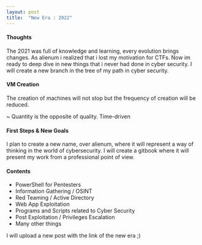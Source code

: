 ```yaml
---
layout: post
title:  "New Era : 2022"
---
```



#### Thoughts 

The 2021 was full of knowledge and learning, every evolution brings changes. 
As alienum i realized that i lost my motivation for CTFs. 
Now im ready to deep dive in new things that i never had done in cyber security. 
I will create a new branch in the tree of my path in cyber security.


#### VM Creation

The creation of machines will not stop but the frequency of creation will be reduced.

~ Quantity is the opposite of quality. Time-driven

#### First Steps & New Goals

I plan to create a new name, over alienum, where it will represent a way of thinking in the world of cybersecurity. 
I will create a gitbook where it will present my work from a professional point of view.

#### Contents

- PowerShell for Pentesters
- Information Gathering / OSINT
- Red Teaming / Active Directory
- Web App Exploitation
- Programs and Scripts related to Cyber Security
- Post Exploitation / Privileges Escalation 
- Many other things


I will upload a new post with the link of the new era ;)

